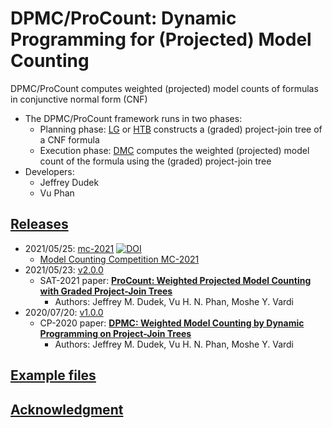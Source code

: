 # DPMC/ProCount: Dynamic Programming for (Projected) Model Counting
DPMC/ProCount computes weighted (projected) model counts of formulas in conjunctive normal form (CNF)
- The DPMC/ProCount framework runs in two phases:
  - Planning phase: [LG](./lg) or [HTB](./htb) constructs a (graded) project-join tree of a CNF formula
  - Execution phase: [DMC](./dmc) computes the weighted (projected) model count of the formula using the (graded) project-join tree
- Developers:
  - Jeffrey Dudek
  - Vu Phan

<!-- ####################################################################### -->

## [Releases](https://github.com/vardigroup/DPMC/releases)
- 2021/05/25: [mc-2021](https://github.com/vardigroup/DPMC/releases/tag/mc-2021) [![DOI](https://zenodo.org/badge/280443175.svg)](https://zenodo.org/badge/latestdoi/280443175)
  - [Model Counting Competition MC-2021](./mcc)
- 2021/05/23: [v2.0.0](https://github.com/vardigroup/DPMC/releases/tag/v2.0.0)
  - SAT-2021 paper: [**ProCount: Weighted Projected Model Counting with Graded Project-Join Trees**](https://jmd11.web.rice.edu/papers/sat21_procount.pdf)
    - Authors: Jeffrey M. Dudek, Vu H. N. Phan, Moshe Y. Vardi
- 2020/07/20: [v1.0.0](https://github.com/vardigroup/DPMC/releases/tag/v1.0.0)
  - CP-2020 paper: [**DPMC: Weighted Model Counting by Dynamic Programming on Project-Join Trees**](https://arxiv.org/abs/2008.08748)
    - Authors: Jeffrey M. Dudek, Vu H. N. Phan, Moshe Y. Vardi

<!-- ####################################################################### -->

## [Example files](./examples)

<!-- ####################################################################### -->

## [Acknowledgment](./ACKNOWLEDGMENT.md)

